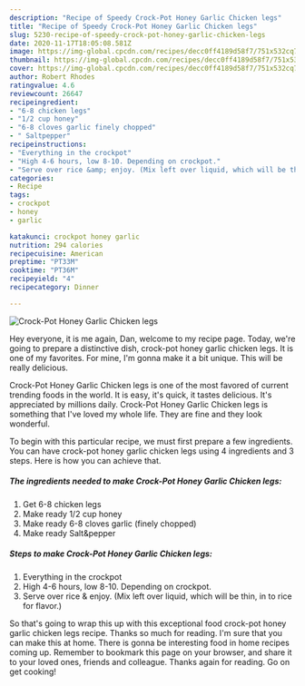 ```yaml
---
description: "Recipe of Speedy Crock-Pot Honey Garlic Chicken legs"
title: "Recipe of Speedy Crock-Pot Honey Garlic Chicken legs"
slug: 5230-recipe-of-speedy-crock-pot-honey-garlic-chicken-legs
date: 2020-11-17T18:05:08.581Z
image: https://img-global.cpcdn.com/recipes/decc0ff4189d58f7/751x532cq70/crock-pot-honey-garlic-chicken-legs-recipe-main-photo.jpg
thumbnail: https://img-global.cpcdn.com/recipes/decc0ff4189d58f7/751x532cq70/crock-pot-honey-garlic-chicken-legs-recipe-main-photo.jpg
cover: https://img-global.cpcdn.com/recipes/decc0ff4189d58f7/751x532cq70/crock-pot-honey-garlic-chicken-legs-recipe-main-photo.jpg
author: Robert Rhodes
ratingvalue: 4.6
reviewcount: 26647
recipeingredient:
- "6-8 chicken legs"
- "1/2 cup honey"
- "6-8 cloves garlic finely chopped"
- " Saltpepper"
recipeinstructions:
- "Everything in the crockpot"
- "High 4-6 hours, low 8-10. Depending on crockpot."
- "Serve over rice &amp; enjoy. (Mix left over liquid, which will be thin, in to rice for flavor.)"
categories:
- Recipe
tags:
- crockpot
- honey
- garlic

katakunci: crockpot honey garlic 
nutrition: 294 calories
recipecuisine: American
preptime: "PT33M"
cooktime: "PT36M"
recipeyield: "4"
recipecategory: Dinner

---
```



![Crock-Pot Honey Garlic Chicken legs](https://img-global.cpcdn.com/recipes/decc0ff4189d58f7/751x532cq70/crock-pot-honey-garlic-chicken-legs-recipe-main-photo.jpg)

Hey everyone, it is me again, Dan, welcome to my recipe page. Today, we're going to prepare a distinctive dish, crock-pot honey garlic chicken legs. It is one of my favorites. For mine, I'm gonna make it a bit unique. This will be really delicious.

Crock-Pot Honey Garlic Chicken legs is one of the most favored of current trending foods in the world. It is easy, it's quick, it tastes delicious. It's appreciated by millions daily. Crock-Pot Honey Garlic Chicken legs is something that I've loved my whole life. They are fine and they look wonderful.




To begin with this particular recipe, we must first prepare a few ingredients. You can have crock-pot honey garlic chicken legs using 4 ingredients and 3 steps. Here is how you can achieve that.

<!--inarticleads1-->

##### The ingredients needed to make Crock-Pot Honey Garlic Chicken legs:

1. Get 6-8 chicken legs
1. Make ready 1/2 cup honey
1. Make ready 6-8 cloves garlic (finely chopped)
1. Make ready  Salt&amp;pepper




<!--inarticleads2-->

##### Steps to make Crock-Pot Honey Garlic Chicken legs:

1. Everything in the crockpot
1. High 4-6 hours, low 8-10. Depending on crockpot.
1. Serve over rice &amp; enjoy. (Mix left over liquid, which will be thin, in to rice for flavor.)




So that's going to wrap this up with this exceptional food crock-pot honey garlic chicken legs recipe. Thanks so much for reading. I'm sure that you can make this at home. There is gonna be interesting food in home recipes coming up. Remember to bookmark this page on your browser, and share it to your loved ones, friends and colleague. Thanks again for reading. Go on get cooking!
